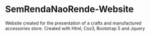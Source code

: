 # SemRendaNaoRende-Website
Website created for the presentation of a crafts and manufactured accessories store.
Created with Html, Css3, Bootstrap 5 and Jquery
